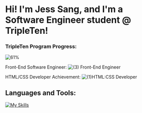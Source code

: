 # Hi! I'm Jess Sang, and I'm a Software Engineer student @ TripleTen!

### TripleTen Program Progress:
![61%](https://progress-bar.xyz/61)

Front-End Software Engineer:
![(3) Front-End Engineer](https://github.com/user-attachments/assets/7da803eb-0f70-4c74-b4d1-ec1277f3646b)


HTML/CSS Developer Achievement:
![(1)HTML:CSS Developer](https://github.com/user-attachments/assets/b53449c4-00f4-4a0c-a16d-553b56c4bcbe)


## **Languages and Tools:**

[![My Skills](https://skillicons.dev/icons?i=js,html,css,vscode,figma,git,github,discord)](https://skillicons.dev)
